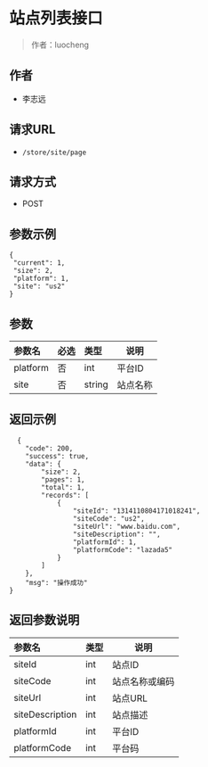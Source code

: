# 站点列表接口

> 作者：luocheng

## 作者

- 李志远

## 请求URL
- ` /store/site/page `
  
## 请求方式
- POST 

## 参数示例


 ``` 
 {
  "current": 1,
  "size": 2,
  "platform": 1,
  "site": "us2"
} 

 ```



## 参数

|参数名|必选|类型|说明|
|:----    |:---|:----- |-----   |
|platform |否  |int |平台ID   |
|site |否  |string | 站点名称   |

## 返回示例 

``` 
  {
    "code": 200,
    "success": true,
    "data": {
        "size": 2,
        "pages": 1,
        "total": 1,
        "records": [
            {
                "siteId": "1314110804171018241",
                "siteCode": "us2",
                "siteUrl": "www.baidu.com",
                "siteDescription": "",
                "platformId": 1,
                "platformCode": "lazada5"
            }
        ]
    },
    "msg": "操作成功"
}
```

## 返回参数说明 

|参数名|类型|说明|
|:-----  |:-----|-----                           |
|siteId |int   |站点ID  |
|siteCode |int   |站点名称或编码  |
|siteUrl |int   |站点URL  |
|siteDescription |int   |站点描述  |
|platformId |int   |平台ID  |
|platformCode |int   |平台码  |